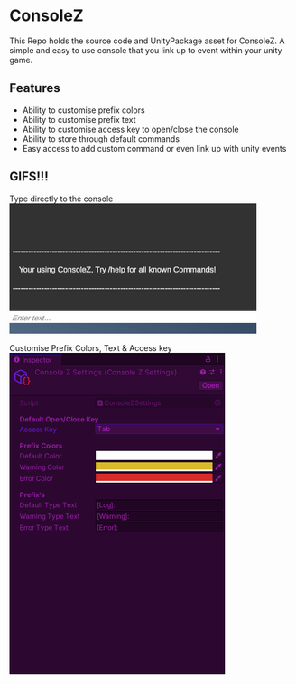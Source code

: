 # ConsoleZ

This Repo holds the source code and UnityPackage asset for ConsoleZ. A simple and easy to use console that you link up to event within your unity game. 

## Features

* Ability to customise prefix colors
* Ability to customise prefix text
* Ability to customise access key to open/close the console
* Ability to store through default commands
* Easy access to add custom command or even link up with unity events

## GIFS!!!
Type directly to the console
![](ConsoleZ.gif)

Customise Prefix Colors, Text & Access key
![](ConsoleZ2.gif)
